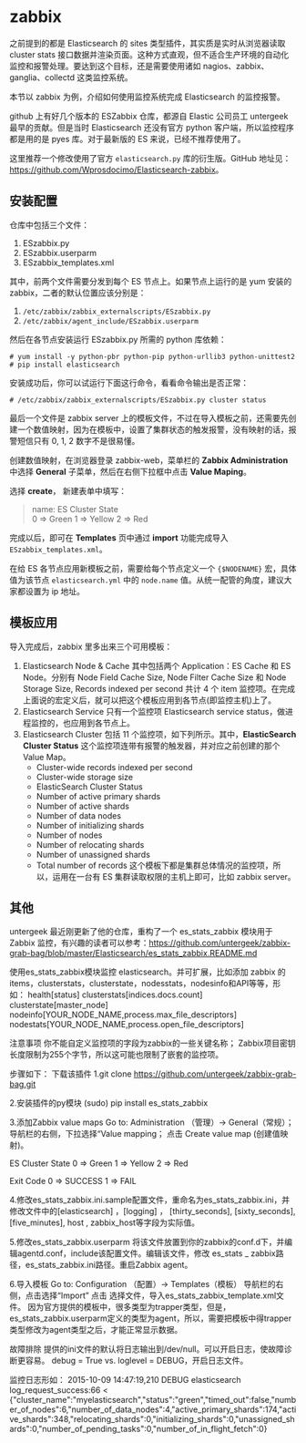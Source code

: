 # zabbix

之前提到的都是 Elasticsearch 的 sites 类型插件，其实质是实时从浏览器读取 cluster stats 接口数据并渲染页面。这种方式直观，但不适合生产环境的自动化监控和报警处理。要达到这个目标，还是需要使用诸如 nagios、zabbix、ganglia、collectd 这类监控系统。

本节以 zabbix 为例，介绍如何使用监控系统完成 Elasticsearch 的监控报警。

github 上有好几个版本的 ESZabbix 仓库，都源自 Elastic 公司员工 untergeek 最早的贡献。但是当时 Elasticsearch 还没有官方 python 客户端，所以监控程序都是用的是 pyes 库。对于最新版的 ES 来说，已经不推荐使用了。

这里推荐一个修改使用了官方 `elasticsearch.py` 库的衍生版。GitHub 地址见：<https://github.com/Wprosdocimo/Elasticsearch-zabbix>。

## 安装配置

仓库中包括三个文件：

1. ESzabbix.py
2. ESzabbix.userparm
3. ESzabbix_templates.xml

其中，前两个文件需要分发到每个 ES 节点上。如果节点上运行的是 yum 安装的 zabbix，二者的默认位置应该分别是：

1. `/etc/zabbix/zabbix_externalscripts/ESzabbix.py`
2. `/etc/zabbix/agent_include/ESzabbix.userparm`

然后在各节点安装运行 ESzabbix.py 所需的 python 库依赖：

```
# yum install -y python-pbr python-pip python-urllib3 python-unittest2
# pip install elasticsearch
```

安装成功后，你可以试运行下面这行命令，看看命令输出是否正常：

```
# /etc/zabbix/zabbix_externalscripts/ESzabbix.py cluster status
```

最后一个文件是 zabbix server 上的模板文件，不过在导入模板之前，还需要先创建一个数值映射，因为在模板中，设置了集群状态的触发报警，没有映射的话，报警短信只有 0, 1, 2 数字不是很易懂。

创建数值映射，在浏览器登录 zabbix-web，菜单栏的 **Zabbix Administration** 中选择 **General** 子菜单，然后在右侧下拉框中点击 **Value Maping**。

选择 **create**， 新建表单中填写：

> name: ES Cluster State    
> 0 ⇒ Green
> 1 ⇒ Yellow
> 2 ⇒ Red

完成以后，即可在 **Templates** 页中通过 **import** 功能完成导入 `ESzabbix_templates.xml`。

在给 ES 各节点应用新模板之前，需要给每个节点定义一个 `{$NODENAME}` 宏，具体值为该节点 `elasticsearch.yml` 中的 `node.name` 值。从统一配管的角度，建议大家都设置为 ip 地址。

## 模板应用

导入完成后，zabbix 里多出来三个可用模板：

1. Elasticsearch Node & Cache
   其中包括两个 Application：ES Cache 和 ES Node。分别有 Node Field Cache Size, Node Filter Cache Size 和 Node Storage Size, Records indexed per second 共计 4 个 item 监控项。在完成上面说的宏定义后，就可以把这个模板应用到各节点(即监控主机)上了。
2. Elasticsearch Service
   只有一个监控项 Elasticsearch service status，做进程监控的，也应用到各节点上。
3. Elasticsearch Cluster
   包括 11 个监控项，如下列所示。其中，**ElasticSearch Cluster Status** 这个监控项连带有报警的触发器，并对应之前创建的那个 Value Map。
   * Cluster-wide records indexed per second
   * Cluster-wide storage size
   * ElasticSearch Cluster Status
   * Number of active primary shards
   * Number of active shards
   * Number of data nodes
   * Number of initializing shards
   * Number of nodes
   * Number of relocating shards
   * Number of unassigned shards
   * Total number of records
   这个模板下都是集群总体情况的监控项，所以，运用在一台有 ES 集群读取权限的主机上即可，比如 zabbix server。

## 其他

untergeek 最近刚更新了他的仓库，重构了一个 es_stats_zabbix 模块用于 Zabbix 监控，有兴趣的读者可以参考：<https://github.com/untergeek/zabbix-grab-bag/blob/master/Elasticsearch/es_stats_zabbix.README.md>


使用es_stats_zabbix模块监控 elasticsearch。并可扩展，比如添加 zabbix 的items，clusterstats，clusterstate，nodesstats，nodesinfo和API等等，形如：
health[status]
clusterstats[indices.docs.count]
clusterstate[master_node]
nodeinfo[YOUR_NODE_NAME,process.max_file_descriptors]
nodestats[YOUR_NODE_NAME,process.open_file_descriptors]

注意事项
你不能自定义监控项的字段为zabbix的一些关键名称；
Zabbix项目密钥长度限制为255个字节，所以这可能也限制了嵌套的监控项。

步骤如下：
下载该插件
1.git clone https://github.com/untergeek/zabbix-grab-bag.git

2.安装插件的py模块
(sudo) pip install es_stats_zabbix

3.添加Zabbix value maps
Go to: Administration （管理）→ General（常规）；
导航栏的右侧，下拉选择“Value mapping；
点击 Create value map (创建值映射)。

ES Cluster State
0 ⇒ Green
1 ⇒ Yellow
2 ⇒ Red

Exit Code
0 ⇒ SUCCESS
1 ⇒ FAIL

4.修改es_stats_zabbix.ini.sample配置文件，重命名为es_stats_zabbix.ini，并修改文件中的[elasticsearch] ，[logging] ， [thirty_seconds], [sixty_seconds],  [five_minutes], host , zabbix_host等字段为实际值。

5.修改es_stats_zabbix.userparm
将该文件放置到你的zabbix的conf.d下，并编辑agentd.conf，include该配置文件。编辑该文件，修改 es_stats _ zabbix路径，es_stats_zabbix.ini路径。重启Zabbix agent。

6.导入模板
Go to: Configuration （配置）→ Templates（模板）
导航栏的右侧，点击选择“Import”
点击 选择文件，导入es_stats_zabbix_template.xml文件。
因为官方提供的模板中，很多类型为trapper类型，但是，es_stats_zabbix.userparm定义的类型为agent，所以，需要把模板中得trapper类型修改为agent类型之后，才能正常显示数据。

故障排除
提供的ini文件的默认将日志输出到/dev/null。可以开启日志，使故障诊断更容易。
debug = True vs. loglevel = DEBUG，开启日志文件。

监控日志形如：
2015-10-09 14:47:19,210 DEBUG elasticsearch log_request_success:66 < {"cluster_name":"myelasticsearch","status":"green","timed_out":false,"number_of_nodes":6,"number_of_data_nodes":4,"active_primary_shards":174,"active_shards":348,"relocating_shards":0,"initializing_shards":0,"unassigned_shards":0,"number_of_pending_tasks":0,"number_of_in_flight_fetch":0}
